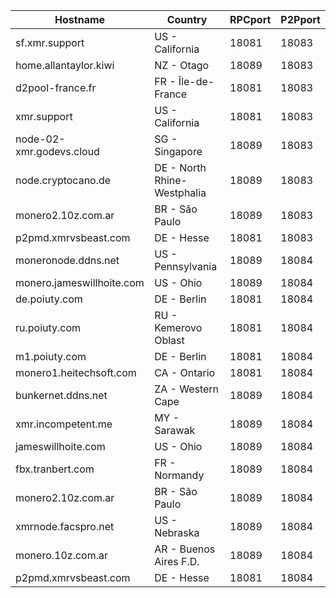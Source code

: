 Hostname | Country | RPCport | P2Pport
--- | --- | --- | ---
sf.xmr.support | US - California | 18081 | 18083
home.allantaylor.kiwi | NZ - Otago | 18089 | 18083
d2pool-france.fr | FR - Île-de-France | 18081 | 18083
xmr.support | US - California | 18081 | 18083
node-02-xmr.godevs.cloud | SG - Singapore | 18089 | 18083
node.cryptocano.de | DE - North Rhine-Westphalia | 18089 | 18083
monero2.10z.com.ar | BR - São Paulo | 18089 | 18083
p2pmd.xmrvsbeast.com | DE - Hesse | 18081 | 18083
moneronode.ddns.net | US - Pennsylvania | 18089 | 18084
monero.jameswillhoite.com | US - Ohio | 18089 | 18084
de.poiuty.com | DE - Berlin | 18081 | 18084
ru.poiuty.com | RU - Kemerovo Oblast | 18081 | 18084
m1.poiuty.com | DE - Berlin | 18081 | 18084
monero1.heitechsoft.com | CA - Ontario | 18081 | 18084
bunkernet.ddns.net | ZA - Western Cape | 18089 | 18084
xmr.incompetent.me | MY - Sarawak | 18089 | 18084
jameswillhoite.com | US - Ohio | 18089 | 18084
fbx.tranbert.com | FR - Normandy | 18089 | 18084
monero2.10z.com.ar | BR - São Paulo | 18089 | 18084
xmrnode.facspro.net | US - Nebraska | 18089 | 18084
monero.10z.com.ar | AR - Buenos Aires F.D. | 18089 | 18084
p2pmd.xmrvsbeast.com | DE - Hesse | 18081 | 18084
